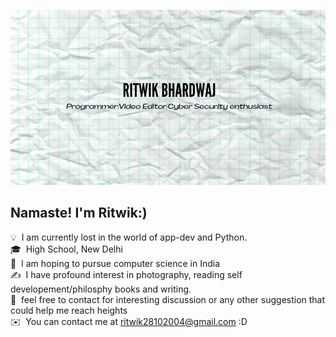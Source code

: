 ![RB BANNER](githuh.png)


<h2>Namaste! I'm Ritwik:) </h2>

<!-- ## 👋 &nbsp;Namaste! I'm Ritwik -->



💡   &nbsp;I am currently lost in the world of app-dev and Python.\
🎓  &nbsp;High School, New Delhi\
🌱  &nbsp;I am hoping to pursue computer science in India\
✍️  &nbsp;I have profound interest in photography, reading self developement/philosphy books and writing.\
💬  &nbsp;feel free to contact for interesting discussion or any other suggestion that could help me reach heights\
✉️  &nbsp;You can contact me at ritwik28102004@gmail.com :D

